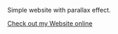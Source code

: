 ﻿Simple website with parallax effect.

[Check out my Website online](https://aleksandervelichko.github.io/parrallax-forest-website/)
